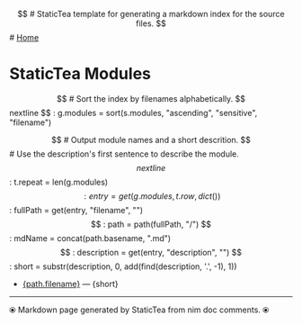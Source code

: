 $$ # StaticTea template for generating a markdown index for the source files.
$$ #
[Home](https://github.com/flenniken/statictea/)

# StaticTea Modules

$$ # Sort the index by filenames alphabetically.
$$ nextline
$$ : g.modules = sort(s.modules, "ascending", "sensitive", "filename")

$$ # Output module names and a short descrition.
$$ # Use the description's first sentence to describe the module.
$$ nextline
$$ : t.repeat = len(g.modules)
$$ : entry = get(g.modules, t.row, dict())
$$ : fullPath = get(entry, "filename", "")
$$ : path = path(fullPath, "/")
$$ : mdName = concat(path.basename, ".md")
$$ : description = get(entry, "description", "")
$$ : short = substr(description, 0, add(find(description, '.', -1), 1))
* [{path.filename}]({mdName}) &mdash; {short}

---
⦿ Markdown page generated by StaticTea from nim doc comments. ⦿
